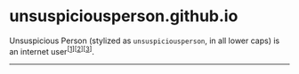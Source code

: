 # unsuspiciousperson.github.io
Unsuspicious Person \(stylized as `unsuspiciousperson`, in all lower caps\) is an internet user<sup>\[[1](https://unsuspiciousperson.itch.io/)\]\[[2](https://twitter.com/unsuspiciouspe1)\]\[[3](https://mas.to/@unsuspiciousperson)\]</sup>.


---

